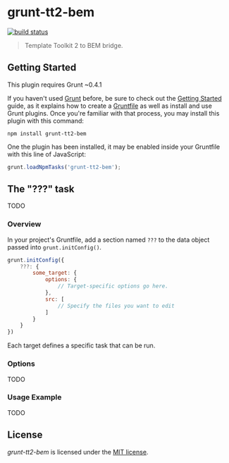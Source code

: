grunt-tt2-bem
=============

[![build status](https://secure.travis-ci.org/Wu-Wu/grunt-tt2-bem.png)](https://travis-ci.org/Wu-Wu/grunt-tt2-bem)

> Template Toolkit 2 to BEM bridge.

## Getting Started

This plugin requires Grunt ~0.4.1

If you haven't used [Grunt](http://gruntjs.com/) before, be sure to check out the [Getting Started](http://gruntjs.com/getting-started) guide, as it explains how to create a [Gruntfile](http://gruntjs.com/sample-gruntfile) as well as install and use Grunt plugins. Once you're familiar with that process, you may install this plugin with this command:

```shell
npm install grunt-tt2-bem
```

One the plugin has been installed, it may be enabled inside your Gruntfile with this line of JavaScript:

```js
grunt.loadNpmTasks('grunt-tt2-bem');
```

## The "???" task

TODO

### Overview

In your project's Gruntfile, add a section named `???` to the data object passed into `grunt.initConfig()`.

```js
grunt.initConfig({
    ???: {
        some_target: {
            options: {
                // Target-specific options go here.
            },
            src: [
                // Specify the files you want to edit
            ]
        }
    }
})
```

Each target defines a specific task that can be run.

### Options

TODO

### Usage Example

TODO

## License
_grunt-tt2-bem_ is licensed under the [MIT license][].

[MIT license]: http://www.tldrlegal.com/license/mit-license
